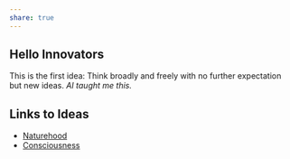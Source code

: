 ```yaml
---
share: true
---
```



## Hello Innovators
This is the first idea: Think broadly and freely with no further expectation but new ideas.
*AI taught me this.*

## Links to Ideas
- [Naturehood](./naturehood.md)
- [Consciousness](./consciousness.md)